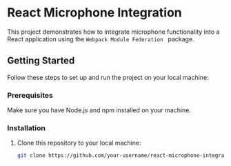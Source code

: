 # React Microphone Integration

This project demonstrates how to integrate microphone functionality into a React application using the `Webpack Module Federation ` package.

## Getting Started

Follow these steps to set up and run the project on your local machine:

### Prerequisites

Make sure you have Node.js and npm installed on your machine.

### Installation

1. Clone this repository to your local machine:

   ```bash
   git clone https://github.com/your-username/react-microphone-integration.git
